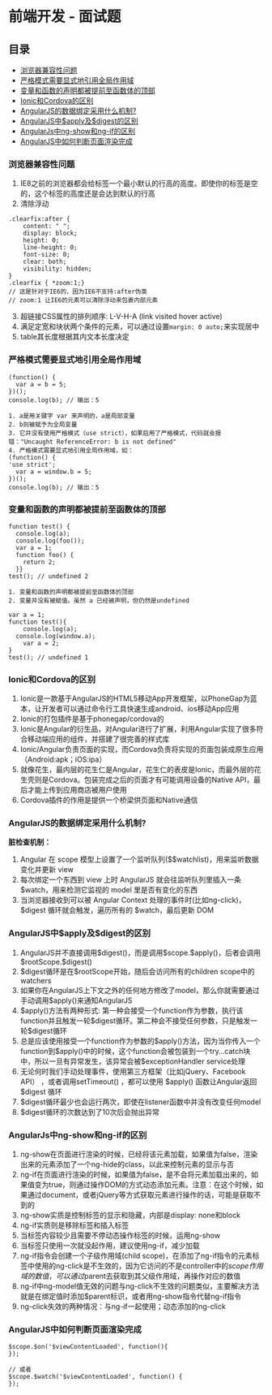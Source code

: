 # 前端开发 - 面试题

## 目录
- [浏览器兼容性问题](#浏览器兼容性问题)
- [严格模式需要显式地引用全局作用域](#严格模式需要显式地引用全局作用域)
- [变量和函数的声明都被提前至函数体的顶部](#变量和函数的声明都被提前至函数体的顶部)
- [Ionic和Cordova的区别](#Ionic和Cordova的区别)
- [AngularJS的数据绑定采用什么机制?](#AngularJS的数据绑定采用什么机制?)
- [AngularJS中\$apply及\$digest的区别](#AngularJS中$apply及$digest的区别)
- [AngularJs中ng-show和ng-if的区别](#AngularJs中ng-show和ng-if的区别)
- [AngularJS中如何判断页面渲染完成](#AngularJS中如何判断页面渲染完成)

### 浏览器兼容性问题

1. IE8之前的浏览器都会给标签一个最小默认的行高的高度。即使你的标签是空的，这个标签的高度还是会达到默认的行高
2. 清除浮动
```
.clearfix:after {
    content: " ";
    display: block;
    height: 0;
    line-height: 0;
    font-size: 0;
    clear: both;
    visibility: hidden;
}
.clearfix { *zoom:1;}
// 这是针对于IE6的，因为IE6不支持:after伪类
// zoom:1 让IE6的元素可以清除浮动来包裹内部元素
```
3. 超链接CSS属性的排列顺序: L-V-H-A (link visited hover active)
4. 满足定宽和块状两个条件的元素，可以通过设置```margin: 0 auto;```来实现居中
5. table其长度根据其内文本长度决定

### 严格模式需要显式地引用全局作用域

```
(function() {
  var a = b = 5;
})();
console.log(b); // 输出：5

1. a是用关键字 var 来声明的，a是局部变量
2. b则被赋予为全局变量
3. 它并没有使用严格模式（use strict），如果启用了严格模式，代码就会报错："Uncaught ReferenceError: b is not defined"
4. 严格模式需要显式地引用全局作用域，如：
(function() {
'use strict';
  var a = window.b = 5;
})();
console.log(b); // 输出：5
```

### 变量和函数的声明都被提前至函数体的顶部

```
function test() {
  console.log(a);
  console.log(foo());
  var a = 1;
  function foo() {
    return 2;
  }}
test(); // undefined 2

1. 变量和函数的声明都被提前至函数体的顶部
2. 变量并没有被赋值。虽然 a 已经被声明，但仍然是undefined
```

```
var a = 1;
function test(){
	console.log(a);
  console.log(window.a);
	var a = 2;
}
test(); // undefined 1
```

### Ionic和Cordova的区别

1. Ionic是一款基于AngularJS的HTML5移动App开发框架，以PhoneGap为蓝本，让开发者可以通过命令行工具快速生成android、ios移动App应用
2. Ionic的打包插件是基于phonegap/cordova的
3. Ionic是Angular的衍生品，对Angular进行了扩展，利用Angular实现了很多符合移动端应用的组件，并搭建了很完善的样式库
4. Ionic/Angular负责页面的实现，而Cordova负责将实现的页面包装成原生应用（Android:apk；iOS:ipa）
5. 就像花生，最内层的花生仁是Angular，花生仁的表皮是Ionic，而最外层的花生壳则是Cordova。包装完成之后的页面才有可能调用设备的Native API，最后才能上传到应用商店被用户使用
6. Cordova插件的作用是提供一个桥梁供页面和Native通信

### AngularJS的数据绑定采用什么机制?

**脏检查机制：**
1. Angular 在 scope 模型上设置了一个监听队列($$watchlist)，用来监听数据变化并更新 view
2. 每次绑定一个东西到 view 上时 AngularJS 就会往监听队列里插入一条 $watch，用来检测它监视的 model 里是否有变化的东西
3. 当浏览器接收到可以被 Angular Context 处理的事件时(比如ng-click)，$digest 循环就会触发，遍历所有的 $watch，最后更新 DOM

### AngularJS中\$apply及\$digest的区别

1. AngularJS并不直接调用\$digest()，而是调用\$scope.\$apply()，后者会调用\$rootScope.\$digest()
2. \$digest循环是在\$rootScope开始，随后会访问所有的children scope中的watchers
3. 如果你在AngularJS上下文之外的任何地方修改了model，那么你就需要通过手动调用\$apply()来通知AngularJS
4. \$apply()方法有两种形式: 第一种会接受一个function作为参数，执行该function并且触发一轮\$digest循环。第二种会不接受任何参数，只是触发一轮\$digest循环
5. 总是应该使用接受一个function作为参数的\$apply()方法，因为当你传入一个function到\$apply()中的时候，这个function会被包装到一个try…catch块中，所以一旦有异常发生，该异常会被\$exceptionHandler service处理
6. 无论何时我们手动处理事件，使用第三方框架（比如jQuery、Facebook API） ，或者调用setTimeout() ，都可以使用 \$apply() 函数让Angular返回 \$digest 循环
7. \$digest循环最少也会运行两次，即使在listener函数中并没有改变任何model
8. \$digest循环的次数达到了10次后会抛出异常

### AngularJs中ng-show和ng-if的区别

1. ng-show在页面进行渲染的时候，已经将该元素加载，如果值为false，渲染出来的元素添加了一个ng-hide的class，以此来控制元素的显示与否
2. ng-if在页面进行渲染的时候，如果值为false，是不会将元素加载出来的，如果值变为true，则通过操作DOM的方式动态添加元素。注意：在这个时候，如果通过document，或者jQuery等方式获取元素进行操作的话，可能是获取不到的
3. ng-show实质是控制标签的显示和隐藏，内部是display: none和block
4. ng-if实质则是移除标签和插入标签
5. 当标签内容较少且需要不停动态操作标签的时候，运用ng-show
6. 当标签只使用一次就没起作用，建议使用ng-if，减少加载
7. ng-if指令会创建一个子级作用域(child scope)，在添加了ng-if指令的元素标签中使用的ng-click是不生效的，因为它访问的不是controller中的$scope作用域的数值，可以通过$parent去获取到其父级作用域，再操作对应的数值
8. ng-if中ng-model值无效的问题与ng-click不生效的问题类似，主要解决方法就是在绑定值时添加$parent标识，或者用ng-show指令代替ng-if指令
9. ng-click失效的两种情况：与ng-if一起使用；动态添加的ng-click

### AngularJS中如何判断页面渲染完成

```
$scope.$on('$viewContentLoaded', function(){
});
 
// 或者
$scope.$watch('$viewContentLoaded', function() { 
}); 
```
